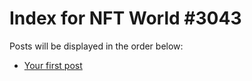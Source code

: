# Index for NFT World #3043
Posts will be displayed in the order below:

- [Your first post](./001-first.md)

